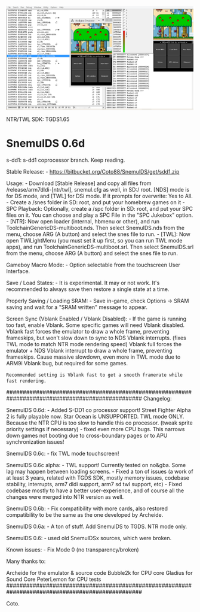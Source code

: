![SnemulDSDS](img/snemulDS-TWL.png)

NTR/TWL SDK: TGDS1.65

# SnemulDS 0.6d

s-dd1: s-dd1 coprocessor branch. Keep reading.

Stable Release: 
	- https://bitbucket.org/Coto88/SnemulDS/get/sdd1.zip

Usage:
    - Download [Stable Release] and copy all files from /release/arm7dldi-[ntr/twl], snemul.cfg as well, in SD:/ root. [NDS] mode is for DS mode, and [TWL] for DSi mode. 
	  If it prompts for overwrite: Yes to All. 
    - Create a /snes folder in SD: root, and put your homebrew games on it
	- SPC Playback: Optionally, create a /spc folder in SD: root, and put your SPC files on it. You can choose and play a SPC File in the "SPC Jukebox" option. 
	- [NTR]: Now open loader (internal, hbmenu or other), and run ToolchainGenericDS-multiboot.nds. Then select SnemulDS.nds from the menu, choose ARG (A button) and select the snes file to run.
	- [TWL]: Now open TWiLightMenu (you must set it up first, so you can run TWL mode apps), and run ToolchainGenericDS-multiboot.srl. Then select SnemulDS.srl from the menu, choose ARG (A button) and select the snes file to run.

Gameboy Macro Mode:
	- Option selectable from the touchscreen User Interface. 
	
Save / Load States:
	- It is experimental. It may or not work. It's recommended to always save then restore a single state at a time.

Properly Saving / Loading SRAM:
	- Save in-game, check Options -> SRAM saving and wait for a "SRAM written" message to appear. 

Screen Sync (Vblank Enabled / Vblank Disabled):
	- If the game is running too fast, enable Vblank. Some specific games will need Vblank disabled.
	Vblank fast forces the emulator to draw a whole frame, preventing frameskips, but won't slow down to sync to NDS Vblank interrupts. (fixes TWL mode to match NTR mode rendering speed)
	Vblank full forces the emulator + NDS Vblank interrupt to draw a whole frame, preventing frameskips. Cause massive slowdown, even more in TWL mode due to ARM9i Vblank bug, but required for some games.
	
	Recommended setting is Vblank fast to get a smooth framerate while fast rendering.
	





#################################################################################################
Changelog:

SnemulDS 0.6d:
	- Added S-DD1 co processor support! Street Fighter Alpha 2 is fully playable now. Star Ocean is UNSUPPORTED. TWL mode ONLY. Because the NTR CPU is too slow to handle this co processor. (tweak sprite priority settings if necessary)
	- fixed even more CPU bugs. This narrows down games not booting due to cross-boundary pages or to APU synchronization issues!
	
SnemulDS 0.6c:
	- fix TWL mode touchscreen!
	
SnemulDS 0.6c alpha:
	- TWL support! Currently tested on no&gba. Some lag may happen between loading screens. 
	- Fixed a ton of issues (a work of at least 3 years, related with TGDS SDK, mostly memory issues, codebase stability, interrupts, arm7 dldi support, arm7 sd twl support, etc)
	- Fixed codebase mostly to have a better user-experience, and of course all the changes were merged into NTR version as well.
	
SnemulDS 0.6b:
	- Fix compatibility with more cards, also restored compatibility to be the same as the one developed by Archeide.

SnemulDS 0.6a:
	- A ton of stuff. Add SnemulDS to TGDS. NTR mode only.

SnemulDS 0.6:
	- used old SnemulDSx sources, which were broken.

Known issues:
	-   Fix Mode 0 (no transparency/broken)

Many thanks to:

Archeide for the emulator & source code
Bubble2k for CPU core
Gladius for Sound Core
PeterLemon for CPU tests
#################################################################################################


Coto.